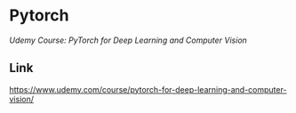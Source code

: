 # Pytorch
*Udemy Course: PyTorch for Deep Learning and Computer Vision* 

## Link
https://www.udemy.com/course/pytorch-for-deep-learning-and-computer-vision/
